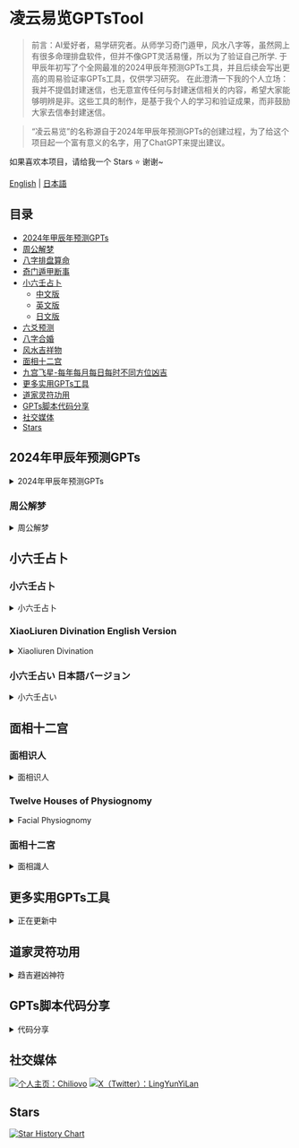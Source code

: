# 凌云易览GPTsTool

> 前言：AI爱好者，易学研究者。从师学习奇门遁甲，风水八字等，虽然网上有很多命理排盘软件，但并不像GPT灵活易懂，所以为了验证自己所学.
> 于甲辰年初写了个全网最准的2024甲辰年预测GPTs工具，并且后续会写出更高的周易验证率GPTs工具，仅供学习研究。
> 在此澄清一下我的个人立场：我并不提倡封建迷信，也无意宣传任何与封建迷信相关的内容，希望大家能够明辨是非。这些工具的制作，是基于我个人的学习和验证成果，而非鼓励大家去信奉封建迷信。

> “凌云易览”的名称源自于2024年甲辰年预测GPTs的创建过程，为了给这个项目起一个富有意义的名字，用了ChatGPT来提出建议。


如果喜欢本项目，请给我一个 Stars ⭐ 谢谢~

[English](#english-version) | [日本語](#日本語バージョン)

## 目录
- [2024年甲辰年预测GPTs](#2024年甲辰年预测gpts)
- [周公解梦](#周公解梦)
- [八字排盘算命](#八字排盘算命)
- [奇门遁甲断事](#奇门遁甲断事)
- [小六壬占卜](#小六壬占卜)
  - [中文版](#小六壬占卜)
  - [英文版](#xiaoliuren-divination-english-version)
  - [日文版](#小六壬占い-日本語バージョン)
- [六爻预测](#六爻预测)
- [八字合婚](#八字合婚)
- [风水吉祥物](#风水吉祥物)
- [面相十二宫](#面相十二宫)
- [九宫飞星-每年每月每日每时不同方位凶吉](#九宫飞星-每年每月每日每时不同方位凶吉)
- [更多实用GPTs工具](#更多实用gpts工具)
- [道家灵符功用](#道家灵符功用)
- [GPTs脚本代码分享](#gpts脚本代码分享)
- [社交媒体](#社交媒体)
- [Stars](#stars)

## 2024年甲辰年预测GPTs
<details>
<summary>2024年甲辰年预测GPTs</summary>

#### [2024年甲辰年预测GPTs](https://chatgpt.com/g/g-mp3gLcbXr-xiao-liu-ren-ling-yun-yi-lan)

[![2024甲辰年演示视频](https://github.com/Chiliovo/Lingyun-Yilan/blob/main/jiachennian.png)](https://github.com/Chiliovo/Lingyun-Yilan/blob/main/Demo.mp4)

##### 更新日志

- 2024-02-20

  创建 2024甲辰年预测GPTs工具

- 2024-02-22

  新增 2024甲辰年月份预测

- 2024-02-27

  新增 2024甲辰年预测月份气候变化

- 2024-02-28

  新增 2024甲辰年预测月份五行喜用

- 2024-02-29
  
  新增 2024甲辰年预测月份干支关系

</details>

### 周公解梦
<details>
<summary>周公解梦</summary>

 > 中国有句俗语：“官问刑，富问灾，平民百姓问发财。”

 > 不管你是富人还是穷人，不管你是高官还是黎民百姓，都不可避免七灾八难。

 > 梦是人的心理在睡眠中的一种活动，它既不是鬼神给人的暗示，也不是灵魂出窍去做的与人本身无关的事情。因此说，只有对梦进行科学的解析，才能揭示梦与现实生活之间的联系。

#### [周公解梦GPTs](https://chatgpt.com/g/g-AYIr58KIj-zhou-gong-jie-meng-ling-yun-yi-lan)

<div align="center">
  <a href="https://b23.tv/I0PlUQp">
    <img src="https://github.com/Chiliovo/Lingyun-Yilan/blob/main/Zhou%20Gong's%20Dream%20Interpretation/Cover.jpg?raw=true" alt="全网AI推算最准的周公解梦GPTs" style="width:80%; border-radius:10px; transition: transform .2s;" onmouseover="this.style.transform='scale(1.05)'" onmouseout="this.style.transform='scale(1)'">
  </a>
  <p><em>立即体验视频解读</em></p>
</div>


##### 更新日志

- 2024-08-15

  创建 周公解梦GPTs工具

- 2024-08-16

  新增 人物类解梦

  新增 男女爱情解梦

  新增 婚姻生活解梦

  新增 社交活动解梦

  新增 商务活动解梦

  新增 日常行为解梦

  新增 生活细节解梦

  新增 颜色味道解梦

  新增 心里活动解梦

  新增 宗教神话解梦

  新增 法律活动解梦

  新增 军事活动解梦

  新增 花草树木解梦

  新增 恐怖事件解梦

  新增 天空气象解梦

  新增 矿业山水解梦
  
  新增 自然火光解梦

  新增 空中飞禽解梦

  新增 空中飞虫解梦

  新增 水中生物解梦

  新增 陆地动物解梦

  新增 交通道路解梦

  新增 陆地动物解梦
  
- 2024-08-17

  新增 房屋住处解梦

  新增 建筑装饰解梦

  新增 家具用品解梦
  
- 2024-08-18

  修复 已知问题

</details>

## 小六壬占卜
### 小六壬占卜
<details>
<summary>小六壬占卜</summary>

#### [小六壬GPTs](https://chatgpt.com/g/g-mp3gLcbXr-xiao-liu-ren-ling-yun-yi-lan)

[![小六壬演示视频](https://github.com/Chiliovo/Lingyun-Yilan/blob/main/xiaoliuren.png)](https://github.com/Chiliovo/Lingyun-Yilan/blob/main/xiaoliurenx2.mp4)

##### 更新日志

- 2024-06-8

  创建 小六壬GPTs工具

</details>

### XiaoLiuren Divination English Version
<details>
<summary>Xiaoliuren Divination</summary>

 > Xiao Liu Ren (Kongming's Six Luminaries), is a notation in the traditional Chinese calendar, used to indicate the daily auspicious and inauspicious events.

#### [Xiaoliuren Divination GPTs](https://chatgpt.com/g/g-SfS0RWgwV-xiaoliuren-divination-lingyun-yi-lan)

[![Xiaoliuren Demo Video](https://github.com/Chiliovo/Lingyun-Yilan/blob/main/xiaoliuren%20divination.png)](https://github.com/Chiliovo/Lingyun-Yilan/blob/main/xiaoliurenx2.mp4)

##### Update Log

- 2024-06-8

  Create the Xiao Liu Ren GPTs tool

</details>

### 小六壬占い 日本語バージョン
<details>
<summary>小六壬占い</summary>

 > 小六壬（孔明六曜星）は、中国の伝統的な暦法における注目で、毎日の凶吉を示すために使用されます。

#### [小六壬占いGPTs](https://chatgpt.com/g/g-K8jK77ozk-xiao-liu-ren-ling-yun-yi-lan)

[![小六壬デモビデオ](https://github.com/Chiliovo/Lingyun-Yilan/blob/main/xiaoliurenjapanes.png)](https://github.com/Chiliovo/Lingyun-Yilan/blob/main/xiaoliurenx2.mp4)

##### 更新ログ

- 2024-06-8

  小六壬GPTsツールを作成する

</details>

## 面相十二宫
### 面相识人
<details>
<summary>面相识人</summary>

#### [面相识人GPTs](https://chatgpt.com/g/g-xYWTiiTyh-mian-xiang-shi-ren-ling-yun-yi-lan)

[![面相识人演示视频](https://github.com/Chiliovo/Lingyun-Yilan/blob/main/mianxiangshiren.png)](https://github.com/Chiliovo/Lingyun-Yilan/blob/main/xiaoliurenx2.mp4)

##### 更新日志

- 2024-06-15

  创建 面相识人GPTs工具

</details>

### Twelve Houses of Physiognomy
<details>
<summary>Facial Physiognomy</summary>

 > Physiognomy, the study of interpreting a person's character or fate through facial features, is first documented in the East in the "Book of Rites" and traces back to ancient Greece in the West. Physiognomy involves analyzing the facial expressions and features of a person to predict their destiny.

#### [Facial Physiognomy GPTs](https://chatgpt.com/g/g-9BkitJ4fu-facial-physiognomy-lingyun-yilan)

[![Facial Physiognomy Demo Video](https://github.com/Chiliovo/Lingyun-Yilan/blob/main/Facial%20Physiognomy.png)](https://github.com/Chiliovo/Lingyun-Yilan/blob/main/xiaoliurenx2.mp4)

##### Update Log

- 2024-06-15

  Create the Facial Physiognomy GPTs tool

</details>

### 面相十二宮
<details>
<summary>面相識人</summary>

 > 顔相学は東洋では最も初期に『礼記』で記録され、西洋では古代ギリシャ時代まで遡ることができます。顔相とは、人の顔が示す光景であり、人の顔の特徴を観察することで運命を論じる学問です。

#### [面相識人GPTs](https://chatgpt.com/g/g-WbGrPf1zL-mian-xiang-shi-ren-ling-yun-yi-lan)

[![面相識人デモビデオ](https://github.com/Chiliovo/Lingyun-Yilan/blob/main/mianxiangshiren-Japanes.png)](https://github.com/Chiliovo/Lingyun-Yilan/blob/main/xiaoliurenx2.mp4)

##### 更新ログ

- 2024-06-15

  面相識人GPTsツールを作成する

</details>

## 更多实用GPTs工具

<details>

<summary>正在更新中</summary>

**[正在肝中](https://github.com/Chiliovo)**

</details>

## 道家灵符功用

<details>

<summary>趋吉避凶神符</summary>

**[正在传输](https://github.com/Chiliovo)**

<summary>神符和预测</summary>

**[正在传输](https://github.com/Chiliovo)**

</details>

## GPTs脚本代码分享

<details>

<summary>代码分享</summary>

```jsx
正在更新中
```
</details>

## 社交媒体
[![个人主页：Chiliovo](https://img.shields.io/badge/GitHub-Chiliovo-green?style=social&logo=github)](https://github.com/Chiliovo)
[![X（Twitter）：LingYunYiLan](https://img.shields.io/twitter/follow/LingyunYilan?style=social)](https://twitter.com/LingyunYilan)

## Stars
[![Star History Chart](https://api.star-history.com/svg?repos=LingYunYiLan/GPTsTool&type=Timeline)](https://star-history.com/#LingYunYiLan/GPTsTool&Timeline)

